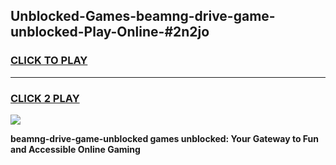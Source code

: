 
## Unblocked-Games-beamng-drive-game-unblocked-Play-Online-#2n2jo
<h3>
<a href="https://premium.freeplayer.one?title=beamng-drive-game-unblocked&ref=27F">CLICK TO PLAY</a></h3>
<hr>

<h3>
<a href="https://premium.freeplayer.one?title=beamng-drive-game-unblocked&ref=27F">CLICK 2 PLAY</a>
  
</h3>

<a href="https://premium.freeplayer.one?title=beamng-drive-game-unblocked&ref=27F"><img src="https://clearcache.store/games.png"></a>


**beamng-drive-game-unblocked games unblocked: Your Gateway to Fun and Accessible Online Gaming**
